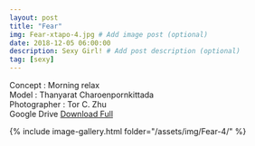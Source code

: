```yaml
---
layout: post
title: "Fear"
img: Fear-xtapo-4.jpg # Add image post (optional)
date: 2018-12-05 06:00:00
description: Sexy Girl! # Add post description (optional)
tag: [sexy]
---
```

Concept : Morning relax  
Model : Thanyarat Charoenpornkittada  
Photographer : Tor C. Zhu   
Google Drive [Download Full](http://gestyy.com/e0Grns)  


{% include image-gallery.html folder="/assets/img/Fear-4/" %}
